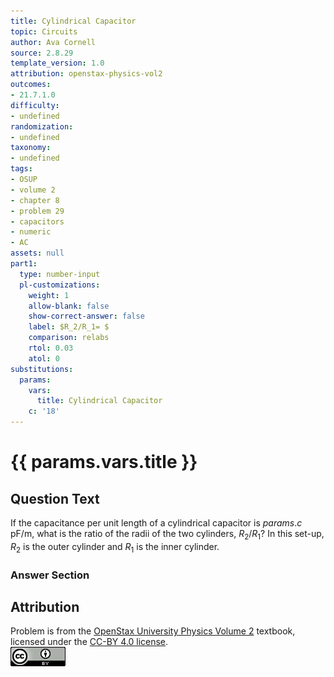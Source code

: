 ```yaml
---
title: Cylindrical Capacitor
topic: Circuits
author: Ava Cornell
source: 2.8.29
template_version: 1.0
attribution: openstax-physics-vol2
outcomes:
- 21.7.1.0
difficulty:
- undefined
randomization:
- undefined
taxonomy:
- undefined
tags:
- OSUP
- volume 2
- chapter 8
- problem 29
- capacitors
- numeric
- AC
assets: null
part1:
  type: number-input
  pl-customizations:
    weight: 1
    allow-blank: false
    show-correct-answer: false
    label: $R_2/R_1= $
    comparison: relabs
    rtol: 0.03
    atol: 0
substitutions:
  params:
    vars:
      title: Cylindrical Capacitor
    c: '18'
---
```

# {{ params.vars.title }}

## Question Text

If the capacitance per unit length of a cylindrical capacitor is ${{params.c }}\textrm{ pF/m}$, what is the ratio of the radii of the two cylinders, $R_2/R_1$? In this set-up, $R_2$ is the outer cylinder and $R_1$ is the inner cylinder.

### Answer Section

## Attribution

Problem is from the [OpenStax University Physics Volume 2](https://openstax.org/details/books/university-physics-volume-2) textbook, licensed under the [CC-BY 4.0 license](https://creativecommons.org/licenses/by/4.0/).<br>![Image representing the Creative Commons 4.0 BY license.](https://raw.githubusercontent.com/firasm/bits/master/by.png)